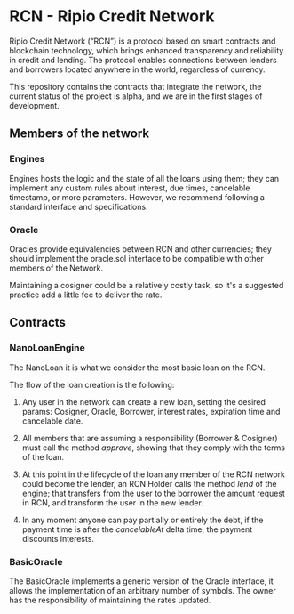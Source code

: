 RCN - Ripio Credit Network
==================================
Ripio Credit Network (“RCN​”) is a protocol based on smart contracts and blockchain technology, which brings enhanced transparency and reliability in credit and lending. The protocol enables connections between lenders and borrowers located anywhere in the world, regardless of currency.

This repository contains the contracts that integrate the network, the current status of the project is alpha, and we are in the first stages of development.

## Members of the network

### Engines

Engines hosts the logic and the state of all the loans using them; they can implement any custom rules about interest, due times, cancelable timestamp, or more parameters. 
However, we recommend following a standard interface and specifications.

### Oracle

Oracles provide equivalencies between RCN and other currencies; they should implement the oracle.sol interface to be compatible with other members of the Network. 

Maintaining a cosigner could be a relatively costly task, so it's a suggested practice add a little fee to deliver the rate.

## Contracts

### NanoLoanEngine

The NanoLoan it is what we consider the most basic loan on the RCN.



The flow of the loan creation is the following:

1. Any user in the network can create a new loan, setting the desired params: Cosigner, Oracle, Borrower, interest rates, expiration time and cancelable date.

2. All members that are assuming a responsibility (Borrower & Cosigner) must call the method *approve*, showing that they comply with the terms of the loan.

3. At this point in the lifecycle of the loan any member of the RCN network could become the lender, an RCN Holder calls the method *lend* of the engine; that transfers from the user to the borrower the amount request in RCN, and transform the user in the new lender.

4. In any moment anyone can pay partially or entirely the debt, if the payment time is after the *cancelableAt* delta time, the payment discounts interests.

### BasicOracle

The BasicOracle implements a generic version of the Oracle interface, it allows the implementation of an arbitrary number of symbols. The owner has the responsibility of maintaining the rates updated.